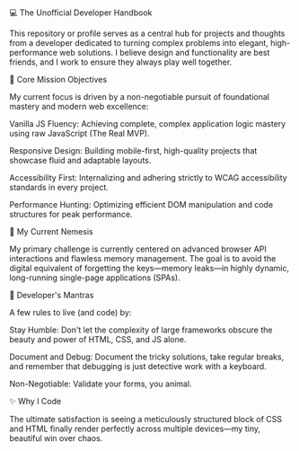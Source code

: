 💻 The Unofficial Developer Handbook

This repository or profile serves as a central hub for projects and thoughts from a developer dedicated to turning complex problems into elegant, high-performance web solutions. I believe design and functionality are best friends, and I work to ensure they always play well together.

🚀 Core Mission Objectives

My current focus is driven by a non-negotiable pursuit of foundational mastery and modern web excellence:

Vanilla JS Fluency: Achieving complete, complex application logic mastery using raw JavaScript (The Real MVP).

Responsive Design: Building mobile-first, high-quality projects that showcase fluid and adaptable layouts.

Accessibility First: Internalizing and adhering strictly to WCAG accessibility standards in every project.

Performance Hunting: Optimizing efficient DOM manipulation and code structures for peak performance.

🚧 My Current Nemesis

My primary challenge is currently centered on advanced browser API interactions and flawless memory management. The goal is to avoid the digital equivalent of forgetting the keys—memory leaks—in highly dynamic, long-running single-page applications (SPAs).

📝 Developer's Mantras

A few rules to live (and code) by:

Stay Humble: Don't let the complexity of large frameworks obscure the beauty and power of HTML, CSS, and JS alone.

Document and Debug: Document the tricky solutions, take regular breaks, and remember that debugging is just detective work with a keyboard.

Non-Negotiable: Validate your forms, you animal.

✨ Why I Code

The ultimate satisfaction is seeing a meticulously structured block of CSS and HTML finally render perfectly across multiple devices—my tiny, beautiful win over chaos.
